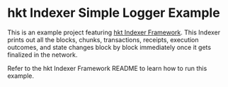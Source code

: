 hkt Indexer Simple Logger Example
==================================

This is an example project featuring [hkt Indexer Framework](https://github.com/hktprotocol/hktcore/tree/master/chain/indexer). This Indexer prints out all the blocks, chunks, transactions, receipts, execution outcomes, and state changes block by block immediately once it gets finalized in the network.

Refer to the hkt Indexer Framework README to learn how to run this example.
